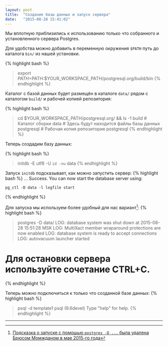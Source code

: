 ```yaml
---
layout: post
title:  "Создание базы данных и запуск сервера"
date:   "2015-08-28 15:41:02"
---
```

Мы вплотную приблизились к использованию только что собранного и установленного сервера Postgres.

Для удобства можно добавить в переменную окружения ```$PATH``` путь до каталога ```bin/``` из нашей установки.

{% highlight bash %}
> export $PATH=$PATH:$YOUR_WORKSPACE_PATH/postgresql.org/build/bin
{% endhighlight %}

Каталог с базой данных будет размещён в каталоге ```data/``` рядом с каталогом ```build/``` и рабочей копией репозитория:

{% highlight bash %}
> cd $YOUR_WORKSPACE_PATH/postgresql.org/ && ls -1
build           # Каталог сборки
data            # Здесь будут находится файлы базы данных
postgresql      # Рабочая копия репозитория postgresql
{% endhighlight %}

Теперь создадим базу данных:

{% highlight bash %}
> initdb -E utf8 -U `id -nu` data
{% endhighlight %}

Запуск ```initdb``` подсказывает, как можно запустить сервер:
{% highlight bash %}
...
Success. You can now start the database server using:

    pg_ctl -D data -l logfile start
{% endhighlight %}

Для запуска мы используем более удобный для нас вариант[^pg_ctl]:
{% highlight bash %}
> postgres -D data/
LOG:  database system was shut down at 2015-08-28 15:51:28 MSK
LOG:  MultiXact member wraparound protections are now enabled
LOG:  database system is ready to accept connections
LOG:  autovacuum launcher started
# Для остановки сервера используйте сочетание CTRL+C.
{% endhighlight %}

Теперь можно подключиться к только что созданной базе данных:
{% highlight bash %}
> psql -d template1
psql (9.6devel)
Type "help" for help.
{% endhighlight %}

---

[^pg_ctl]: [Подсказка о запуске с помощью ```postgres -D ...``` была удалена Брюсом Момжданом в мае 2015-го года](http://git.postgresql.org/gitweb/?p=postgresql.git;a=blobdiff;f=src/bin/initdb/initdb.c;h=f1c4920ad1a1c6e981fde1a511099f3a8fbc82ea;hp=86949209b093d7b5066e2124d92272b871868a26;hb=2200713aa8bb857ae2737f659073907628c9e2ca;hpb=23c33198b961f27c80655a7cf439d49ef5a1833d)
